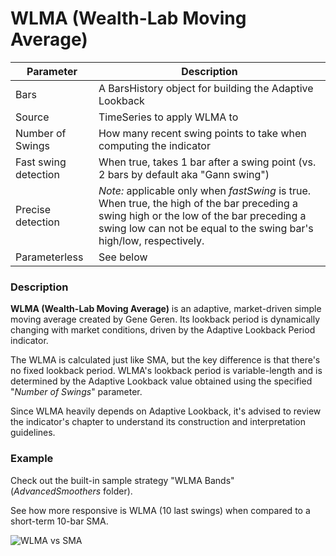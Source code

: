 # WLMA (Wealth-Lab Moving Average)

Parameter  | Description
------ | ------
Bars   | A BarsHistory object for building the Adaptive Lookback
Source   | TimeSeries to apply WLMA to
Number of Swings     | How many recent swing points to take when computing the indicator
Fast swing detection	| When true, takes 1 bar after a swing point (vs. 2 bars by default aka "Gann swing")
Precise detection	| *Note:* applicable only when *fastSwing* is true. When true, the high of the bar preceding a swing high or the low of the bar preceding a swing low can not be equal to the swing bar's high/low, respectively.
Parameterless | See below

### Description

**WLMA (Wealth-Lab Moving Average)** is an adaptive, market-driven simple moving average 
created by Gene Geren. Its lookback period is dynamically changing with market 
conditions, driven by the Adaptive Lookback Period indicator.

The WLMA is calculated just like SMA, but the key difference is that there's no fixed 
lookback period. WLMA's lookback period is variable-length and is determined by the 
Adaptive Lookback value obtained using the specified "*Number of Swings*" parameter.

Since WLMA heavily depends on Adaptive Lookback, it's advised to review the indicator's 
chapter to understand its construction and interpretation guidelines.

### Example

Check out the built-in sample strategy "WLMA Bands" (*AdvancedSmoothers* folder).

See how more responsive is WLMA (10 last swings) when compared to a short-term 10-bar SMA.

![WLMA vs SMA](http://www2.wealth-lab.com/WL5WIKI/GetFile.aspx?File=/Community.Indicators/WLMA.png)